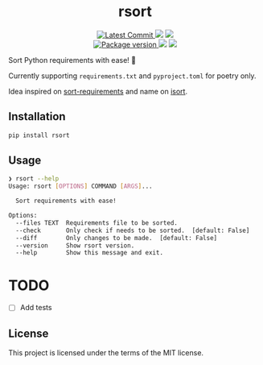 <h1 align="center">
    <strong>rsort</strong>
</h1>
<p align="center">
    <a href="https://github.com/Kludex/rsort" target="_blank">
        <img src="https://img.shields.io/github/last-commit/Kludex/rsort" alt="Latest Commit">
    </a>
        <img src="https://img.shields.io/github/workflow/status/Kludex/rsort/Test">
        <img src="https://img.shields.io/codecov/c/github/Kludex/rsort">
    <br />
    <a href="https://pypi.org/project/rsort" target="_blank">
        <img src="https://img.shields.io/pypi/v/rsort" alt="Package version">
    </a>
    <img src="https://img.shields.io/pypi/pyversions/rsort">
    <img src="https://img.shields.io/github/license/Kludex/rsort">
</p>

Sort Python requirements with ease! :tada:

Currently supporting `requirements.txt` and `pyproject.toml` for poetry only.

Idea inspired on [sort-requirements](https://github.com/rehandalal/sort-requirements) and name on [isort](https://isort.readthedocs.io/en/latest/).

## Installation

``` bash
pip install rsort
```

## Usage

``` bash
❯ rsort --help
Usage: rsort [OPTIONS] COMMAND [ARGS]...

  Sort requirements with ease!

Options:
  --files TEXT  Requirements file to be sorted.
  --check       Only check if needs to be sorted.  [default: False]
  --diff        Only changes to be made.  [default: False]
  --version     Show rsort version.
  --help        Show this message and exit.
```

# TODO

- [ ] Add tests

## License

This project is licensed under the terms of the MIT license.
